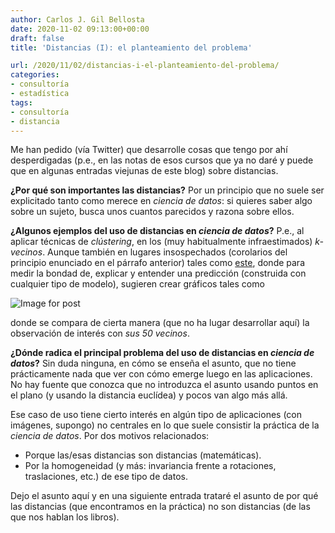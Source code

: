 ```yaml
---
author: Carlos J. Gil Bellosta
date: 2020-11-02 09:13:00+00:00
draft: false
title: 'Distancias (I): el planteamiento del problema'

url: /2020/11/02/distancias-i-el-planteamiento-del-problema/
categories:
- consultoría
- estadística
tags:
- consultoría
- distancia
---
```


Me han pedido (vía Twitter) que desarrolle cosas que tengo por ahí desperdigadas (p.e., en las notas de esos cursos que ya no daré y puede que en algunas entradas viejunas de este blog) sobre distancias.

**¿Por qué son importantes las distancias?** Por un principio que no suele ser explicitado tanto como merece en _ciencia de datos_: si quieres saber algo sobre un sujeto, busca unos cuantos parecidos y razona sobre ellos.

**¿Algunos ejemplos del uso de distancias en _ciencia de datos_?** P.e., al aplicar técnicas de _clústering_, en los (muy habitualmente infraestimados) _k-vecinos_. Aunque también en lugares insospechados (corolarios del principio enunciado en el párrafo anterior) tales como [este](https://medium.com/responsibleml/whats-new-in-dalex-and-dalextra-a75e5cebff0e), donde para medir la bondad de, explicar y entender una predicción (construida con cualquier tipo de modelo), sugieren crear gráficos tales como

![Image for post](https://miro.medium.com/max/3600/1*nuIA9zWQHEy_IzvK_VTm-Q.png)

donde se compara de cierta manera (que no ha lugar desarrollar aquí) la observación de interés con _sus 50 vecinos_.

**¿Dónde radica el principal problema del uso de distancias en _ciencia de datos_?** Sin duda ninguna, en cómo se enseña el asunto, que no tiene prácticamente nada que ver con cómo emerge luego en las aplicaciones. No hay fuente que conozca que no introduzca el asunto usando puntos en el plano (y usando la distancia euclídea) y pocos van algo más allá.

Ese caso de uso tiene cierto interés en algún tipo de aplicaciones (con imágenes, supongo) no centrales en lo que suele consistir la práctica de la _ciencia de datos_. Por dos motivos relacionados:

* Porque las/esas distancias son distancias (matemáticas).
* Por la homogeneidad (y más: invariancia frente a rotaciones, traslaciones, etc.) de ese tipo de datos.

Dejo el asunto aquí y en una siguiente entrada trataré el asunto de por qué las distancias (que encontramos en la práctica) no son distancias (de las que nos hablan los libros).